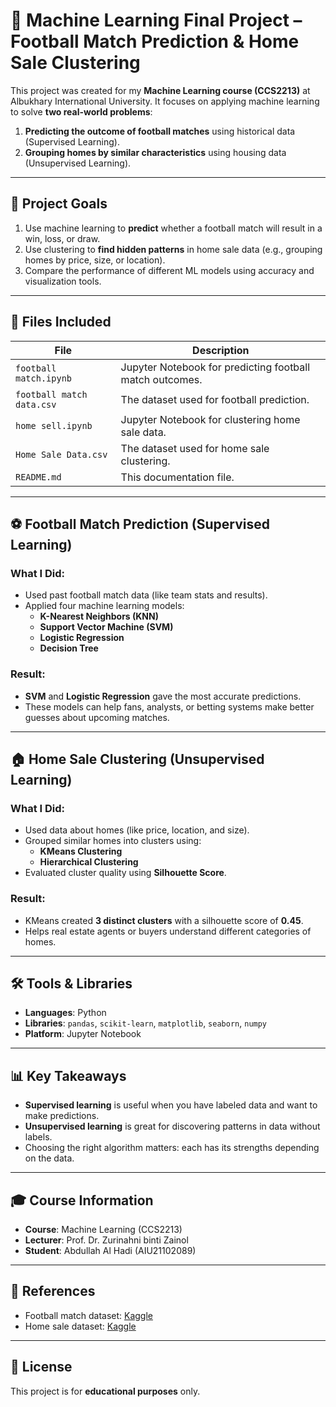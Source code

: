 # 🤖 Machine Learning Final Project – Football Match Prediction & Home Sale Clustering

This project was created for my **Machine Learning course (CCS2213)** at Albukhary International University. It focuses on applying machine learning to solve **two real-world problems**:

1. **Predicting the outcome of football matches** using historical data (Supervised Learning).
2. **Grouping homes by similar characteristics** using housing data (Unsupervised Learning).

---

## 📌 Project Goals

1. Use machine learning to **predict** whether a football match will result in a win, loss, or draw.
2. Use clustering to **find hidden patterns** in home sale data (e.g., grouping homes by price, size, or location).
3. Compare the performance of different ML models using accuracy and visualization tools.

---

## 📁 Files Included

| File | Description |
|------|-------------|
| `football match.ipynb` | Jupyter Notebook for predicting football match outcomes. |
| `football match data.csv` | The dataset used for football prediction. |
| `home sell.ipynb` | Jupyter Notebook for clustering home sale data. |
| `Home Sale Data.csv` | The dataset used for home sale clustering. |
| `README.md` | This documentation file. |

---

## ⚽ Football Match Prediction (Supervised Learning)

### What I Did:
- Used past football match data (like team stats and results).
- Applied four machine learning models:
  - **K-Nearest Neighbors (KNN)**
  - **Support Vector Machine (SVM)**
  - **Logistic Regression**
  - **Decision Tree**

### Result:
- **SVM** and **Logistic Regression** gave the most accurate predictions.
- These models can help fans, analysts, or betting systems make better guesses about upcoming matches.

---

## 🏠 Home Sale Clustering (Unsupervised Learning)

### What I Did:
- Used data about homes (like price, location, and size).
- Grouped similar homes into clusters using:
  - **KMeans Clustering**
  - **Hierarchical Clustering**
- Evaluated cluster quality using **Silhouette Score**.

### Result:
- KMeans created **3 distinct clusters** with a silhouette score of **0.45**.
- Helps real estate agents or buyers understand different categories of homes.

---

## 🛠️ Tools & Libraries

- **Languages**: Python
- **Libraries**: `pandas`, `scikit-learn`, `matplotlib`, `seaborn`, `numpy`
- **Platform**: Jupyter Notebook

---

## 📊 Key Takeaways

- **Supervised learning** is useful when you have labeled data and want to make predictions.
- **Unsupervised learning** is great for discovering patterns in data without labels.
- Choosing the right algorithm matters: each has its strengths depending on the data.

---

## 🎓 Course Information

- **Course**: Machine Learning (CCS2213)
- **Lecturer**: Prof. Dr. Zurinahni binti Zainol
- **Student**: Abdullah Al Hadi (AIU21102089)

---

## 🔗 References

- Football match dataset: [Kaggle](https://www.kaggle.com/code/saife245/football-match-prediction)
- Home sale dataset: [Kaggle](https://www.kaggle.com/datasets/emrahaydemr/home-sales-data-details-in-istanbul)

---

## 📜 License

This project is for **educational purposes** only.
